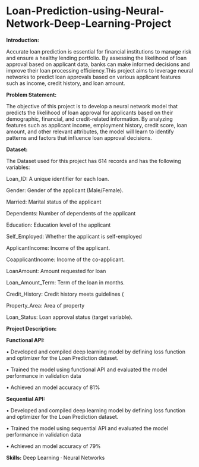 # Loan-Prediction-using-Neural-Network-Deep-Learning-Project

**Introduction:**

Accurate loan prediction is essential for financial institutions to manage risk and ensure a healthy lending portfolio. By assessing the likelihood of loan approval based on applicant data, banks can make informed decisions and improve their loan processing efficiency.This project aims to leverage neural networks to predict loan approvals based on various applicant features such as income, credit history, and loan amount.

**Problem Statement:**

The objective of this project is to develop a neural network model that predicts the likelihood of loan approval for applicants based on their demographic, financial, and credit-related information. By analyzing features such as applicant income, employment history, credit score, loan amount, and other relevant attributes, the model will learn to identify patterns and factors that influence loan approval decisions. 

**Dataset:** 

The Dataset used for this project has 614 records and has the following variables:

Loan_ID: A unique identifier for each loan.

Gender: Gender of the applicant (Male/Female).

Married: Marital status of the applicant

Dependents: Number of dependents of the applicant 

Education: Education level of the applicant 

Self_Employed: Whether the applicant is self-employed 

ApplicantIncome: Income of the applicant.

CoapplicantIncome: Income of the co-applicant.

LoanAmount: Amount requested for loan

Loan_Amount_Term: Term of the loan in months.

Credit_History: Credit history meets guidelines (

Property_Area: Area of property

Loan_Status: Loan approval status (target variable).

**Project Description:**

**Functional API:**

• Developed and compiled deep learning model by defining loss function and optimizer for the Loan Prediction dataset.

• Trained the model using functional API and evaluated the model performance in validation data

• Achieved an model accuracy of 81%

**Sequential API:**

• Developed and compiled deep learning model by defining loss function and optimizer for the Loan Prediction dataset.

• Trained the model using sequential API and evaluated the model performance in validation data

• Achieved an model accuracy of 79%

**Skills:** Deep Learning · Neural Networks
